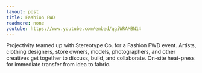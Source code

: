 ```yaml
---
layout: post
title: Fashion FWD
readmore: none
youtube: https://www.youtube.com/embed/qgiWRAMBN14
---
```

Projectivity teamed up with Stereotype Co. for a Fashion FWD event. Artists, clothing designers, store owners, models, photographers, and other creatives get together to discuss, build, and collaborate.  On-site heat-press for immediate transfer from idea to fabric.

